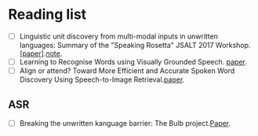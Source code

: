 # Reading list

- [ ] Linguistic unit discovery from multi-modal inputs in unwritten languages: Summary of the "Speaking Rosetta" JSALT 2017 Workshop. [[paper]](https://arxiv.org/pdf/1802.05092.pdf).[note](https://github.com/YimingXu1/multimodel-learning-notes/blob/main/Papers/Linguistic%20Unit%20Discovery.md).
- [ ] Learning to Recognise Words using Visually Grounded Speech. [paper](http://homepage.tudelft.nl/f7h35/papers/iscas2021.1.pdf).
- [ ] Align or attend? Toward More Efficient and Accurate Spoken Word Discovery Using Speech-to-Image Retrieval.[paper](http://homepage.tudelft.nl/f7h35/papers/icassp21.3.pdf).

## ASR 

- [ ] Breaking the unwritten kanguage barrier: The Bulb project.[Paper](https://www.sciencedirect.com/science/article/pii/S1877050916300370).